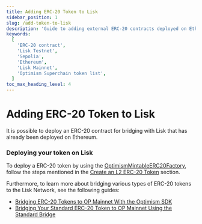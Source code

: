 ```yaml
---
title: Adding ERC-20 Token to Lisk
sidebar_position: 1
slug: /add-token-to-lisk
description: 'Guide to adding external ERC-20 contracts deployed on Ethereum to Lisk network.'
keywords:
  [
    'ERC-20 contract',
    'Lisk Testnet',
    'Sepolia',
    'Ethereum',
    'Lisk Mainnet',
    'Optimism Superchain token list',
  ]
toc_max_heading_level: 4
---
```



# Adding ERC-20 Token to Lisk
It is possible to deploy an ERC-20 contract for bridging with Lisk that has already been deployed on Ethereum.
<!-- Lisk uses [Optimism's Superchain token list](https://github.com/ethereum-optimism/ethereum-optimism.github.io/blob/master/optimism.tokenlist.json) as a reference for tokens that have been deployed on Lisk. -->

<!-- :::warning

Tokens approved in the GitHub repository are not necessarily listed on the [Lisk Bridge](https://sepolia-bridge.lisk.com).

**Disclaimer:** Lisk does not endorse any of the tokens that are listed in the [**ethereum-optimism.github.io**](https://github.com/ethereum-optimism/ethereum-optimism.github.io) repository and rely on the preliminary checks put in place, which include the [**automated checks**](https://github.com/ethereum-optimism/ethereum-optimism.github.io?tab=readme-ov-file#automated-checks) listed on the repository.
::: -->


<!-- ## Adding your token to the list

To add your token to the Lisk Token list, perform the following steps. -->

### Deploying your token on Lisk

To deploy a ERC-20 token by using the [OptimismMintableERC20Factory](https://github.com/ethereum-optimism/specs/blob/main/specs/protocol/predeploys.md#optimismmintableerc20factory), follow the steps mentioned in the [Create an L2 ERC-20 Token](https://docs.optimism.io/builders/dapp-developers/tutorials/standard-bridge-custom-token#create-an-l2-erc-20-token) section.

Furthermore, to learn more about bridging various types of ERC-20 tokens to the Lisk Network, see the following guides:

- [Bridging ERC-20 Tokens to OP Mainnet With the Optimism SDK](https://docs.optimism.io/builders/dapp-developers/tutorials/cross-dom-bridge-erc20)
- [Bridging Your Standard ERC-20 Token to OP Mainnet Using the Standard Bridge](https://docs.optimism.io/builders/dapp-developers/tutorials/standard-bridge-standard-token)

<!-- ### Step 2: Submit details of your token

Follow the instructions in the [ethereum-optimism.github.io repository's README](https://github.com/ethereum-optimism/ethereum-optimism.github.io?tab=readme-ov-file#superchain-token-list) and submit a pull request containing the required details for your token.
You must specify a section for `lisk-sepolia` and/or `lisk` in your token's `data.json` file.
For more information, check out the currently active [pull requests](https://github.com/ethereum-optimism/ethereum-optimism.github.io/pulls) for adding an ERC-20 token to the Lisk network.

### Step 3: Await final approval

Tokens approved in the GitHub repository are not necessarily listed on the Lisk Bridge; their listing is neither guaranteed nor automatic.
Lisk Bridge reviews are conducted manually by the Lisk team.
For more information, please visit our [Discord](https://lisk.chat/). -->



